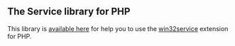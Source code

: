 The Service library for PHP
---------------------------

This library is [available here](https://github.com/win32service/service-library) for help you to use the [win32service](https://pecl.php.net/package/win32service) extension for PHP.



